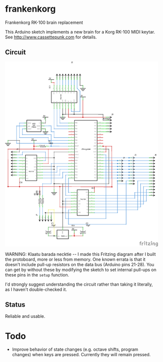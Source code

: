 # frankenkorg
Frankenkorg RK-100 brain replacement

This Arduino sketch implements a new brain for a Korg RK-100 MIDI keytar.
See http://www.cassettepunk.com for details.

## Circuit
<img alt="Fritzing circiut" src="https://raw.githubusercontent.com/asmecher/frankenkorg/master/frankenkorg.png"/>

WARNING: Klaatu barada necktie -- I made this Fritzing diagram after I built the protoboard, more or less from memory.
One known errata is that it doesn't include pull-up resistors on the data bus (Arduino pins 21-28). You can get by without
these by modifying the sketch to set internal pull-ups on these pins in the `setup` function.

I'd strongly suggest understanding the circuit rather than taking it literally, as I haven't double-checked it.

## Status
Reliable and usable.

# Todo
- Improve behavior of state changes (e.g. octave shifts, program changes) when keys are pressed. Currently they will remain pressed.
